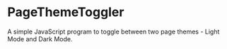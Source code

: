 # PageThemeToggler
A simple JavaScript program to toggle between two page themes - Light Mode and Dark Mode.
